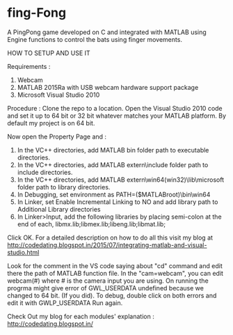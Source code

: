 # fing-Fong
A PingPong game developed on C and integrated with MATLAB using Engine functions to control the bats using finger movements.

HOW TO SETUP AND USE IT

Requirements :
1. Webcam
2. MATLAB 2015Ra with USB webcam hardware support package
3. Microsoft Visual Studio 2010

Procedure :
Clone the repo to a location.
Open the Visual Studio 2010 code and set it up to 64 bit or 32 bit whatever matches your MATLAB platform. By default my project is on 64 bit.

Now open the Property Page and :
1. In the VC++ directories, add MATLAB bin folder path to executable directories.
2. In the VC++ directories, add MATLAB extern\include folder path to include directories.
3. In the VC++ directories, add MATLAB extern\win64(win32)\lib\microsoft folder path to library directories.
4. In Debugging, set environment as PATH=($MATLABroot)\bin\win64
5. In Linker, set Enable Incremental Linking to NO and add library path to Additional Library directories
6. In Linker>Input, add the following libraries by placing semi-colon at the end of each,
libmx.lib;libmex.lib;libeng.lib;libmat.lib;

Click OK. For a detailed description on how to do all this visit my blog at http://codedating.blogspot.in/2015/07/integrating-matlab-and-visual-studio.html

Look for the comment in the VS code saying about "cd" command and edit there the path of MATLAB function file. In the "cam=webcam", you can edit webcam(#) where # is the camera input you are using.
On running the progrma might give error of GWL_USERDATA undefined because we changed to 64 bit. (If you did).
To debug, double click on both errors and edit it with GWLP_USERDATA
Run again.

Check Out my blog for each modules' explanation : http://codedating.blogspot.in/
